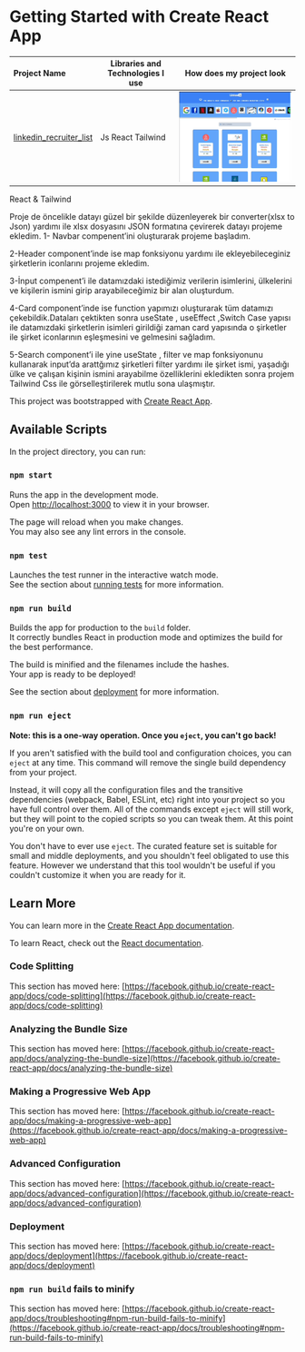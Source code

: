 # Getting Started with Create React App

  Project Name       |Libraries and Technologies I use     |How does my project look   
:-------------------------|-------------------------|-------------------------
[linkedin_recruiter_list](https://recruiter-lists.vercel.app/)| Js React Tailwind | ![linkedin_recruiter_list](recruiter.gif)


React & Tailwind 

Proje de öncelikle datayı güzel bir şekilde düzenleyerek bir converter(xlsx to Json) yardımı ile xlsx dosyasını JSON formatına çevirerek datayı  projeme ekledim.
1- Navbar compenent’ini oluşturarak projeme başladım.

2-Header component’inde ise map fonksiyonu yardımı ile ekleyebileceginiz şirketlerin iconlarını  projeme ekledim.

3-İnput compenent’i ile  datamızdaki istediğimiz verilerin  isimlerini, ülkelerini ve kişilerin ismini girip arayabileceğimiz bir alan oluşturdum.

4-Card component’inde ise  function yapımızı oluşturarak tüm datamızı  çekebildik.Dataları çektikten sonra  useState , useEffect ,Switch Case yapısı ile 
datamızdaki şirketlerin isimleri girildiği zaman card yapısında o şirketler ile şirket iconlarının eşleşmesini ve gelmesini sağladım.

5-Search component’i ile yine useState ,  filter ve map fonksiyonunu kullanarak input’da arattğımız şirketleri filter yardımı ile şirket ismi, yaşadığı ülke ve çalışan kişinin ismini arayabilme  özelliklerini ekledikten sonra  projem Tailwind Css ile görselleştirilerek mutlu sona ulaşmıştır.




This project was bootstrapped with [Create React App](https://github.com/facebook/create-react-app).

## Available Scripts

In the project directory, you can run:

### `npm start`

Runs the app in the development mode.\
Open [http://localhost:3000](http://localhost:3000) to view it in your browser.

The page will reload when you make changes.\
You may also see any lint errors in the console.

### `npm test`

Launches the test runner in the interactive watch mode.\
See the section about [running tests](https://facebook.github.io/create-react-app/docs/running-tests) for more information.

### `npm run build`

Builds the app for production to the `build` folder.\
It correctly bundles React in production mode and optimizes the build for the best performance.

The build is minified and the filenames include the hashes.\
Your app is ready to be deployed!

See the section about [deployment](https://facebook.github.io/create-react-app/docs/deployment) for more information.

### `npm run eject`

**Note: this is a one-way operation. Once you `eject`, you can't go back!**

If you aren't satisfied with the build tool and configuration choices, you can `eject` at any time. This command will remove the single build dependency from your project.

Instead, it will copy all the configuration files and the transitive dependencies (webpack, Babel, ESLint, etc) right into your project so you have full control over them. All of the commands except `eject` will still work, but they will point to the copied scripts so you can tweak them. At this point you're on your own.

You don't have to ever use `eject`. The curated feature set is suitable for small and middle deployments, and you shouldn't feel obligated to use this feature. However we understand that this tool wouldn't be useful if you couldn't customize it when you are ready for it.

## Learn More

You can learn more in the [Create React App documentation](https://facebook.github.io/create-react-app/docs/getting-started).

To learn React, check out the [React documentation](https://reactjs.org/).

### Code Splitting

This section has moved here: [https://facebook.github.io/create-react-app/docs/code-splitting](https://facebook.github.io/create-react-app/docs/code-splitting)

### Analyzing the Bundle Size

This section has moved here: [https://facebook.github.io/create-react-app/docs/analyzing-the-bundle-size](https://facebook.github.io/create-react-app/docs/analyzing-the-bundle-size)

### Making a Progressive Web App

This section has moved here: [https://facebook.github.io/create-react-app/docs/making-a-progressive-web-app](https://facebook.github.io/create-react-app/docs/making-a-progressive-web-app)

### Advanced Configuration

This section has moved here: [https://facebook.github.io/create-react-app/docs/advanced-configuration](https://facebook.github.io/create-react-app/docs/advanced-configuration)

### Deployment

This section has moved here: [https://facebook.github.io/create-react-app/docs/deployment](https://facebook.github.io/create-react-app/docs/deployment)

### `npm run build` fails to minify

This section has moved here: [https://facebook.github.io/create-react-app/docs/troubleshooting#npm-run-build-fails-to-minify](https://facebook.github.io/create-react-app/docs/troubleshooting#npm-run-build-fails-to-minify)
